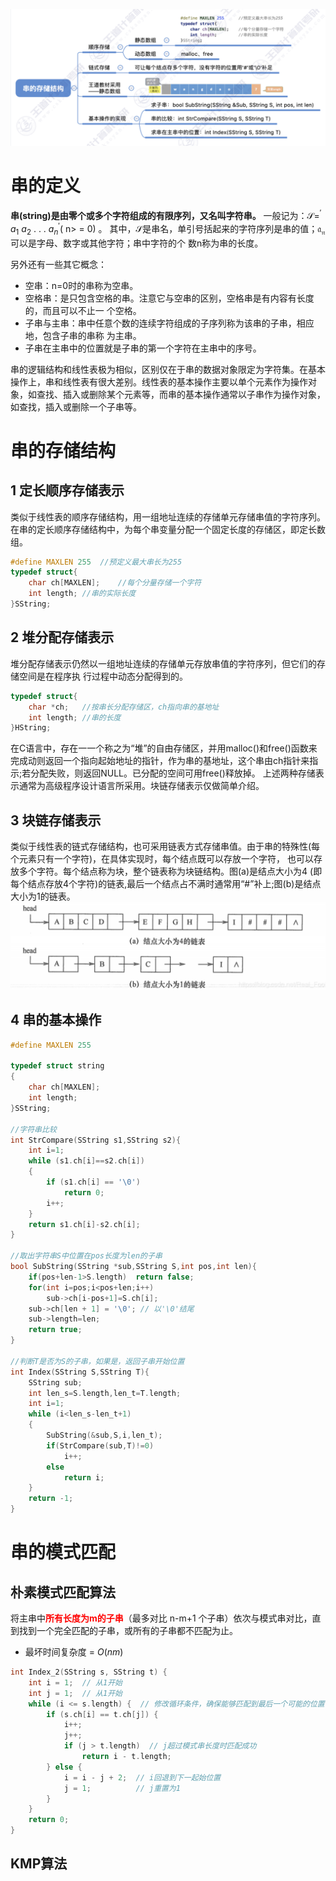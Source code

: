 ![alt text](image/串的存储结构.png)
# 串的定义

**串(string)是由零个或多个字符组成的有限序列，又名叫字符串。**
一般记为：$\mathcal{S} = ^\prime$ $a_1$ $a_2$ . . . $a_n^{\prime }$( n> = 0) 。
其中，$\mathcal{S}$是串名，单引号括起来的字符序列是串的值；$\mathfrak{a}_{\mathfrak{n}}$ 可以是字母、数字或其他字符；串中字符的个
数n称为串的长度。

另外还有一些其它概念：

- 空串：n=0时的串称为空串。
- 空格串：是只包含空格的串。注意它与空串的区别，空格串是有内容有长度的，而且可以不止一
个空格。
- 子串与主串：串中任意个数的连续字符组成的子序列称为该串的子串，相应地，包含子串的串称
为主串。
- 子串在主串中的位置就是子串的第一个字符在主串中的序号。

串的逻辑结构和线性表极为相似，区别仅在于串的数据对象限定为字符集。在基本操作上，串和线性表有很大差别。线性表的基本操作主要以单个元素作为操作对象，如查找、插入或删除某个元素等，而串的基本操作通常以子串作为操作对象，如查找，插入或删除一个子串等。

# 串的存储结构

## 1 定长顺序存储表示

类似于线性表的顺序存储结构，用一组地址连续的存储单元存储串值的字符序列。在串的定长顺序存储结构中，为每个串变量分配一个固定长度的存储区，即定长数组。
```c
#define MAXLEN 255	//预定义最大串长为255
typedef struct{
	char ch[MAXLEN];	//每个分量存储一个字符
	int length;	//串的实际长度
}SString;
```

## 2 堆分配存储表示

堆分配存储表示仍然以一组地址连续的存储单元存放串值的字符序列，但它们的存储空间是在程序执
行过程中动态分配得到的。

```c
typedef struct{
	char *ch;	//按串长分配存储区，ch指向串的基地址
	int length;	//串的长度
}HString;
```
在C语言中，存在一一个称之为“堆”的自由存储区，并用malloc()和free()函数来完成动则返回一个指向起始地址的指针，作为串的基地址，这个串由ch指针来指示;若分配失败，则返回NULL。已分配的空间可用free()释放掉。
上述两种存储表示通常为高级程序设计语言所采用。块链存储表示仅做简单介绍。

## 3 块链存储表示
类似于线性表的链式存储结构，也可采用链表方式存储串值。由于串的特殊性(每个元素只有一个字符)，在具体实现时，每个结点既可以存放一个字符， 也可以存放多个字符。每个结点称为块，整个链表称为块链结构。图(a)是结点大小为4 (即每个结点存放4个字符)的链表,最后一个结点占不满时通常用“#”补上;图(b)是结点大小为1的链表。
![alt text](image/块链存储表示.png)

## 4 串的基本操作

```c
#define MAXLEN 255

typedef struct string
{
    char ch[MAXLEN];
    int length;
}SString;

//字符串比较
int StrCompare(SString s1,SString s2){
    int i=1;
    while (s1.ch[i]==s2.ch[i])
    {
        if (s1.ch[i] == '\0')
            return 0;
        i++;
    }
    return s1.ch[i]-s2.ch[i];
}

//取出字符串S中位置在pos长度为len的子串
bool SubString(SString *sub,SString S,int pos,int len){
    if(pos+len-1>S.length)  return false;
    for(int i=pos;i<pos+len;i++)
        sub->ch[i-pos+1]=S.ch[i];
    sub->ch[len + 1] = '\0'; // 以'\0'结尾
    sub->length=len;
    return true;
}

//判断T是否为S的子串，如果是，返回子串开始位置
int Index(SString S,SString T){
    SString sub;
    int len_s=S.length,len_t=T.length;
    int i=1;
    while (i<len_s-len_t+1)
    {
        SubString(&sub,S,i,len_t);
        if(StrCompare(sub,T)!=0)
            i++;
        else
            return i;
    }
    return -1;
}
```

# 串的模式匹配
## 朴素模式匹配算法
将主串中<font color=Red><b>所有长度为m的子串</b></font>（最多对比 n-m+1 个子串）依次与模式串对比，直到找到一个完全匹配的子串，或所有的子串都不匹配为止。
- 最坏时间复杂度 = $O(nm)$
```c
int Index_2(SString s, SString t) {
    int i = 1;  // 从1开始
    int j = 1;  // 从1开始
    while (i <= s.length) {  // 修改循环条件，确保能够匹配到最后一个可能的位置
        if (s.ch[i] == t.ch[j]) {
            i++;
            j++; 
            if (j > t.length)  // j超过模式串长度时匹配成功
                return i - t.length;
        } else {
            i = i - j + 2;  // i回退到下一起始位置
            j = 1;          // j重置为1
        }
    }
    return 0;
}
```

## KMP算法
